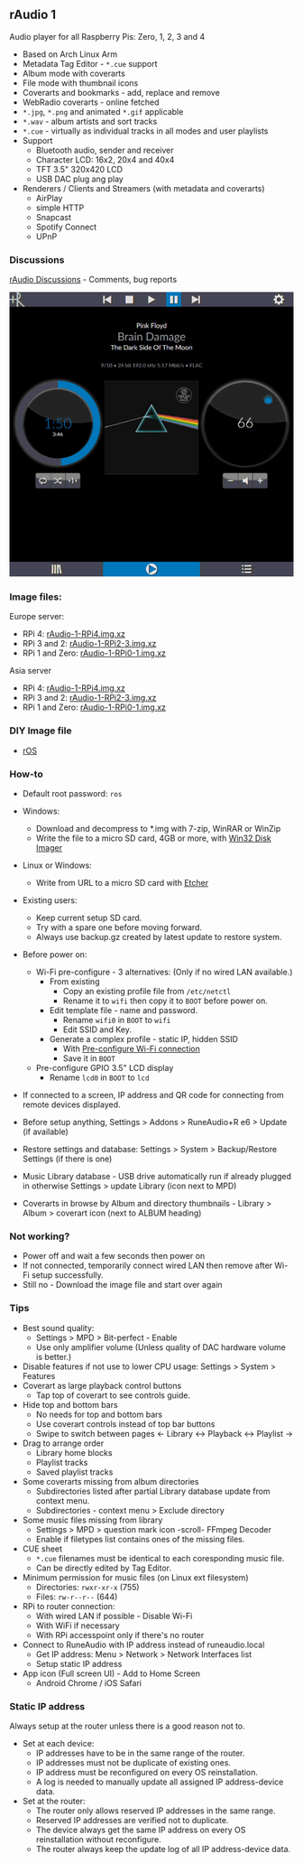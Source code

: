rAudio 1
---
Audio player for all Raspberry Pis: Zero, 1, 2, 3 and 4
- Based on Arch Linux Arm
- Metadata Tag Editor - `*.cue` support
- Album mode with coverarts
- File mode with thumbnail icons
- Coverarts and bookmarks - add, replace and remove
- WebRadio coverarts - online fetched
- `*.jpg`, `*.png` and animated `*.gif` applicable
- `*.wav` - album artists and sort tracks
- `*.cue` - virtually as individual tracks in all modes and user playlists
- Support 
	- Bluetooth audio, sender and receiver
	- Character LCD: 16x2, 20x4 and 40x4
	- TFT 3.5" 320x420 LCD
	- USB DAC plug ang play
- Renderers / Clients and Streamers (with metadata and coverarts)
	- AirPlay
	- simple HTTP
	- Snapcast
	- Spotify Connect
	- UPnP
	
### Discussions
[rAudio Discussions](https://github.com/rern/rAudio-1/discussions) - Comments, bug reports

![guide](https://github.com/rern/_assets/raw/master/guide/guide.gif)

### Image files:
Europe server:
- RPi 4: [rAudio-1-RPi4.img.xz](https://cloud.s-t-franz.de/s/SCt8LZSHwKFmxHz)
- RPi 3 and 2: [rAudio-1-RPi2-3.img.xz](https://cloud.s-t-franz.de/s/CxoqeZ3zjAjKsJd)
- RPi 1 and Zero: [rAudio-1-RPi0-1.img.xz](https://cloud.s-t-franz.de/s/6wcrD9QwNLLjwQW)

Asia server
- RPi 4: [rAudio-1-RPi4.img.xz](https://rern.org/rAudio-1/rAudio-1-RPi4.img.xz)
- RPi 3 and 2: [rAudio-1-RPi2-3.img.xz](https://rern.org/rAudio-1/rAudio-1-RPi2-3.img.xz)
- RPi 1 and Zero: [rAudio-1-RPi0-1.img.xz](https://rern.org/rAudio-1/rAudio-1-RPi0-1.img.xz)
	
### DIY Image file
- [rOS](https://github.com/rern/rOS)

### How-to
- Default root password: `ros`
- Windows:
	- Download and decompress to *.img with 7-zip, WinRAR or WinZip
	- Write the file to a micro SD card, 4GB or more, with [Win32 Disk Imager](https://sourceforge.net/projects/win32diskimager/)
- Linux or Windows:
	- Write from URL to a micro SD card with [Etcher](https://www.balena.io/etcher/)

- Existing users:
	- Keep current setup SD card.
	- Try with a spare one before moving forward.
	- Always use backup.gz created by latest update to restore system.
- Before power on:
	- Wi-Fi pre-configure - 3 alternatives: (Only if no wired LAN available.)
		- From existing
			- Copy an existing profile file from `/etc/netctl`
			- Rename it to `wifi` then copy it to `BOOT` before power on.
		- Edit template file - name and password.
			- Rename `wifi0` in `BOOT` to `wifi`
			- Edit SSID and Key.
		- Generate a complex profile - static IP, hidden SSID
			- With [Pre-configure Wi-Fi connection](https://rern.github.io/WiFi_profile/index.html)
			- Save it in `BOOT`
	- Pre-configure GPIO 3.5" LCD display
		- Rename `lcd0` in `BOOT` to `lcd`

- If connected to a screen, IP address and QR code for connecting from remote devices displayed.
- Before setup anything, Settings > Addons > RuneAudio+R e6 > Update (if available)
- Restore settings and database: Settings > System > Backup/Restore Settings (if there is one)
- Music Library database - USB drive automatically run if already plugged in otherwise Settings > update Library (icon next to MPD)
- Coverarts in browse by Album and directory thumbnails - Library > Album > coverart icon (next to ALBUM heading)

### Not working?
- Power off and wait a few seconds then power on
- If not connected, temporarily connect wired LAN then remove after Wi-Fi setup successfully.
- Still no - Download the image file and start over again


### Tips
- Best sound quality:
	- Settings > MPD > Bit-perfect - Enable
	- Use only amplifier volume (Unless quality of DAC hardware volume is better.)
- Disable features if not use to lower CPU usage:
	Settings > System > Features
- Coverart as large playback control buttons
	- Tap top of coverart to see controls guide.
- Hide top and bottom bars
	- No needs for top and bottom bars
	- Use coverart controls instead of top bar buttons
	- Swipe to switch between pages
		<- Library <-> Playback <-> Playlist ->
- Drag to arrange order
	- Library home blocks
	- Playlist tracks
	- Saved playlist tracks
- Some coverarts missing from album directories
	- Subdirectories listed after partial Library database update from context menu.
	- Subdirectories - context menu > Exclude directory
- Some music files missing from library
	- Settings > MPD > question mark icon -scroll- FFmpeg Decoder
	- Enable if filetypes list contains ones of the missing files.
- CUE sheet
	- `*.cue` filenames must be identical to each coresponding music file.
	- Can be directly edited by Tag Editor.
- Minimum permission for music files (on Linux ext filesystem)
	- Directories: `rwxr-xr-x` (755)
	- Files: `rw-r--r--` (644)
- RPi to router connection:
	- With wired LAN if possible - Disable Wi-Fi
	- With WiFi if necessary
	- With RPi accesspoint only if there's no router
- Connect to RuneAudio with IP address instead of runeaudio.local
	- Get IP address: Menu > Network > Network Interfaces list
	- Setup static IP address
- App icon (Full screen UI) - Add to Home Screen
	- Android Chrome / iOS Safari

### Static IP address
Always setup at the router unless there is a good reason not to.
- Set at each device:
	- IP addresses have to be in the same range of the router.
	- IP addresses must not be duplicate of existing ones.
	- IP address must be reconfigured on every OS reinstallation.
	- A log is needed to manually update all assigned IP address-device data.
- Set at the router:
	- The router only allows reserved IP addresses in the same range.
	- Reserved IP addresses are verified not to duplicate.
	- The device always get the same IP address on every OS reinstallation without reconfigure.
	- The router always keep the update log of all IP address-device data.
